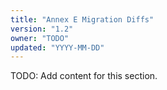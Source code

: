 ```yaml
---
title: "Annex E Migration Diffs"
version: "1.2"
owner: "TODO"
updated: "YYYY-MM-DD"
---
```


TODO: Add content for this section.
